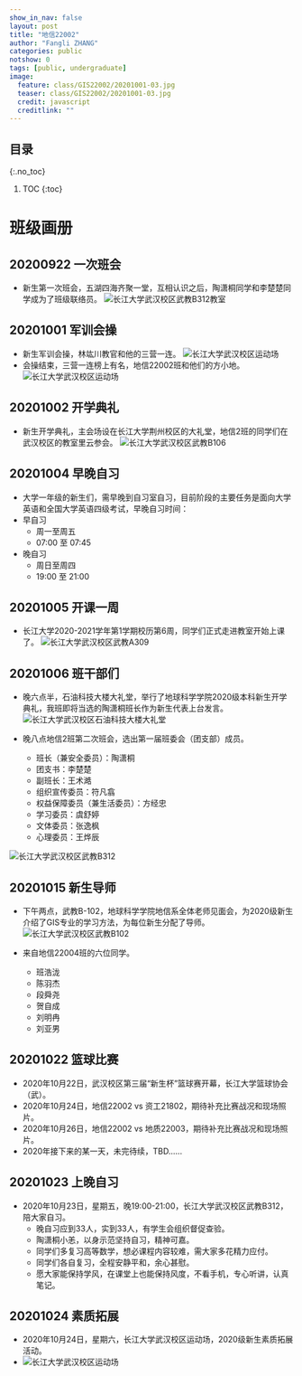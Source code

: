 ```yaml
---
show_in_nav: false
layout: post
title: "地信22002"
author: "Fangli ZHANG"
categories: public
notshow: 0
tags: [public, undergraduate]
image:
  feature: class/GIS22002/20201001-03.jpg
  teaser: class/GIS22002/20201001-03.jpg
  credit: javascript
  creditlink: ""
---
```


## 目录
{:.no_toc}
1. TOC
{:toc}


# 班级画册

## 20200922 一次班会

+   新生第一次班会，五湖四海齐聚一堂，互相认识之后，陶潇桐同学和李楚楚同学成为了班级联络员。
![长江大学武汉校区武教B312教室](../assets/img/class/GIS22002/20200922-01.jpg "长江大学武汉校区武教B312教室")

## 20201001 军训会操
+   新生军训会操，林竑川教官和他的三营一连。
![长江大学武汉校区运动场](../assets/img/class/GIS22002/20201001-01.jpg "长江大学武汉校区运动场")
+   会操结束，三营一连榜上有名，地信22002班和他们的方小地。
![长江大学武汉校区运动场](../assets/img/class/GIS22002/20201001-02.jpg "长江大学武汉校区运动场")

## 20201002 开学典礼
+   新生开学典礼，主会场设在长江大学荆州校区的大礼堂，地信2班的同学们在武汉校区的教室里云参会。
![长江大学武汉校区武教B106](../assets/img/class/GIS22002/20201002-01.jpg "长江大学武汉校区武教B106")

## 20201004 早晚自习
+ 大学一年级的新生们，需早晚到自习室自习，目前阶段的主要任务是面向大学英语和全国大学英语四级考试，早晚自习时间：
+ 早自习
  - 周一至周五
  - 07:00 至 07:45
+ 晚自习
  - 周日至周四
  - 19:00 至 21:00

## 20201005 开课一周
+   长江大学2020-2021学年第1学期校历第6周，同学们正式走进教室开始上课了。
![长江大学武汉校区武教A309](../assets/img/class/GIS22002/20201005-01.jpg "长江大学武汉校区武教A309")

## 20201006 班干部们
+   晚六点半，石油科技大楼大礼堂，举行了地球科学学院2020级本科新生开学典礼，我班即将当选的陶潇桐班长作为新生代表上台发言。
![长江大学武汉校区石油科技大楼大礼堂](../assets/img/class/GIS22002/20201006-02.jpg "长江大学武汉校区石油科技大楼大礼堂")

+ 晚八点地信2班第二次班会，选出第一届班委会（团支部）成员。
  - 班长（兼安全委员）：陶潇桐
  - 团支书：李楚楚
  - 副班长：王术澔
  - 组织宣传委员：符凡翕
  - 权益保障委员（兼生活委员）：方经忠
  - 学习委员：虞舒婷
  - 文体委员：张逸枫
  - 心理委员：王烨辰

![长江大学武汉校区武教B312](../assets/img/class/GIS22002/20201006-01.jpg "长江大学武汉校区武教B312")


## 20201015 新生导师
+ 下午两点，武教B-102，地球科学学院地信系全体老师见面会，为2020级新生介绍了GIS专业的学习方法，为每位新生分配了导师。
![长江大学武汉校区武教B102](../assets/img/class/GIS22002/20201015-01.jpg "长江大学武汉校区武教B102")

+ 来自地信22004班的六位同学。
  - 班浩泷
  - 陈羽杰
  - 段舜尧
  - 贺自成
  - 刘明冉
  - 刘亚男

## 20201022 篮球比赛
+ 2020年10月22日，武汉校区第三届“新生杯”篮球赛开幕，长江大学篮球协会（武）。
+ 2020年10月24日，地信22002 vs 资工21802，期待补充比赛战况和现场照片。
+ 2020年10月26日，地信22002 vs 地质22003，期待补充比赛战况和现场照片。
+ 2020年接下来的某一天，未完待续，TBD......

## 20201023 上晚自习
+ 2020年10月23日，星期五，晚19:00-21:00，长江大学武汉校区武教B312，陪大家自习。
    - 晚自习应到33人，实到33人，有学生会组织督促查验。
    - 陶潇桐小恙，以身示范坚持自习，精神可嘉。
    - 同学们多复习高等数学，想必课程内容较难，需大家多花精力应付。
    - 同学们各自复习，全程安静平和，余心甚慰。
    - 愿大家能保持学风，在课堂上也能保持风度，不看手机，专心听讲，认真笔记。

## 20201024 素质拓展
+ 2020年10月24日，星期六，长江大学武汉校区运动场，2020级新生素质拓展活动。
+ ![长江大学武汉校区运动场](../assets/img/class/GIS22002/20201024-01.jpg "长江大学武汉校区运动场")
